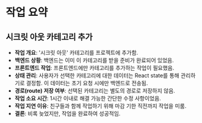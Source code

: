 # 작업 요약

## 시크릿 아웃 카테고리 추가

- **작업 개요**: '시크릿 아웃' 카테고리를 프로젝트에 추가함.
- **백엔드 상황**: 백엔드는 이미 이 카테고리를 받을 준비가 완료되어 있었음.
- **프론트엔드 작업**: 프론트엔드에만 카테고리를 추가하는 작업이 필요했음.
- **상태 관리**: 사용자가 선택한 카테고리에 대한 데이터는 React state를 통해 관리하기로 결정함. 이 데이터는 초기 요청 시에만 백엔드로 전송됨.
- **경로(route) 저장 여부**: 선택된 카테고리는 별도의 경로로 저장하지 않음.
- **작업 소요 시간**: 1시간 이내로 해결 가능한 간단한 수정 사항이었음.
- **작업 지연 이유**: 친구들과 함께 작업하기 위해 마감 기한 직전까지 작업을 미룸.
- **결론**: 비록 늦었지만, 작업을 완료하여 성공적임.
